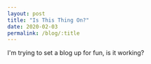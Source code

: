 ```yaml
---
layout: post
title: "Is This Thing On?"
date: 2020-02-03
permalink: /blog/:title
---
```

I'm trying to set a blog up for fun, is it working?